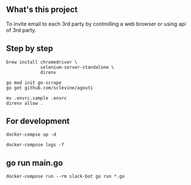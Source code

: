 ## What's this project

To invite email to each 3rd party by controlling a web browser or using api of 3rd party.

## Step by step

```
brew install chromedriver \
             selenium-server-standalone \
             direnv
```

```
go mod init go-scrape
go get github.com/sclevine/agouti
```

```
mv .envrc.sample .envrc
direnv allow .
```

## For development

```
docker-compse up -d

docker-compose logs -f
```

## go run main.go

```
docker-compose run --rm slack-bot go run *.go
```
